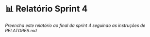 # 📊 Relatório Sprint 4

_Preencha este relatório ao final da sprint 4 seguindo as instruções de RELATORES.md_
